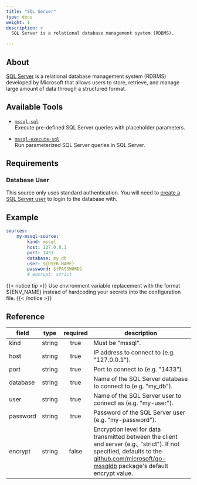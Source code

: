 ```yaml
---
title: "SQL Server"
type: docs
weight: 1
description: >
  SQL Server is a relational database management system (RDBMS).

---
```


## About

[SQL Server][mssql-docs] is a relational database management system (RDBMS)
developed by Microsoft that allows users to store, retrieve, and manage large
amount of data through a structured format.

[mssql-docs]: https://www.microsoft.com/en-us/sql-server

## Available Tools

- [`mssql-sql`](../tools/mssql/mssql-sql.md)  
  Execute pre-defined SQL Server queries with placeholder parameters.

- [`mssql-execute-sql`](../tools/mssql/mssql-execute-sql.md)  
  Run parameterized SQL Server queries in SQL Server.

## Requirements

### Database User

This source only uses standard authentication. You will need to [create a
SQL Server user][mssql-users] to login to the database with.

[mssql-users]: https://learn.microsoft.com/en-us/sql/relational-databases/security/authentication-access/create-a-database-user?view=sql-server-ver16

## Example

```yaml
sources:
    my-mssql-source:
        kind: mssql
        host: 127.0.0.1
        port: 1433
        database: my_db
        user: ${USER_NAME}
        password: ${PASSWORD}
        # encrypt: strict
```

{{< notice tip >}}
Use environment variable replacement with the format ${ENV_NAME}
instead of hardcoding your secrets into the configuration file.
{{< /notice >}}

## Reference

| **field** | **type** | **required** | **description**                                                                                                                                                                            |
|-----------|:--------:|:------------:|--------------------------------------------------------------------------------------------------------------------------------------------------------------------------------------------|
| kind      |  string  |     true     | Must be "mssql".                                                                                                                                                                           |
| host      |  string  |     true     | IP address to connect to (e.g. "127.0.0.1").                                                                                                                                               |
| port      |  string  |     true     | Port to connect to (e.g. "1433").                                                                                                                                                          |
| database  |  string  |     true     | Name of the SQL Server database to connect to (e.g. "my_db").                                                                                                                              |
| user      |  string  |     true     | Name of the SQL Server user to connect as (e.g. "my-user").                                                                                                                                |
| password  |  string  |     true     | Password of the SQL Server user (e.g. "my-password").                                                                                                                                      |
| encrypt   |  string  |    false     | Encryption level for data transmitted between the client and server (e.g., "strict"). If not specified, defaults to the [github.com/microsoft/go-mssqldb](https://github.com/microsoft/go-mssqldb?tab=readme-ov-file#common-parameters) package's default encrypt value. |
